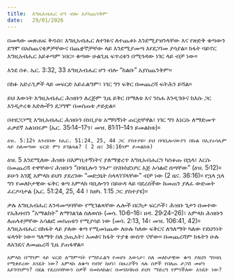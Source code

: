 ```yaml
---
title:  እግዚአብሔር ሆን ብሎ አያስጨንቅም
date:   29/01/2026
---
```


በመላው መጽሐፍ ቅዱስ፣ እግዚአብሔር ለተገፉና ለተጨቆኑ እንደሚያዝንላቸው እና የጽድቅ ቁጣውን ደግሞ በአስጨናቂዎቻቸውና በጨቋኞቻቸው ላይ እንደሚያመጣ እየደጋገመ ያሳያል። ክፋት ባይኖር እግዚአብሔር አይቆጣም ነበር። ቁጣው ሁልጊዜ ፍጥረቱን በሚጎዳው ነገር ላይ ብቻ ነው።

እንደ ሰቆ. ኤር. 3:32, 33 እግዚአብሔር ሆን ብሎ “ከልቡ” አያስጨንቅም።

በክፉ አድራጊዎች ላይ መፍርድ አይፈልግም፣ ነገር ግን ፍቅር በመጨረሻ ፍትሕን ይሻል።

ይህ እውነት እግዚአብሔር ሕዝቡን ለረጅም ጊዜ ይቅር በማለቱ እና ንስሐ እንዲገቡና ከእሱ ጋር እንዲታረቁ እድሎችን ደጋግሞ በመስጠቱ ታይቷል።

በተደጋጋሚ እግዚአብሔር ሕዝቡን በነቢያቱ አማካኝነት ጠርቷቸዋል፣ ነገር ግን እነርሱ ለማድመጥ ፈቃደኛ አልነበሩም (ኤር. 35፡14–17ን፣ መዝ. 81፡11–14ን ይመልከቱ)።

`ዕዝ. 5:12ን አንብበው ከኤር. 51:24, 25, 44 ጋር ያስተያዩ። ይህ በባቢሎናውያን በኩል በኢየሩሳሌም ላይ ስለመጣው ፍርድ ምን ይገልጻል? ( 2 ዜና 36:16ንም ይመልከቱ)`

ዕዝ. 5 እንደሚለው ሕዝቡ በእምቢተኝነትና ያለማቋረጥ እግዚአብሔርን ካስቆጡ በኋላ፣ እርሱ በመጨረሻ ተዋቸውና ሕዝቡን “በባቢሎን ንጉሥ በናቡከደነፆር እጅ አሳልፎ ሰጣቸው” (ዕዝ. 5፡12)። ይሁን እንጂ አምላክ ይህን ያደረገው “መድኃኒት ስላላገኘላቸው” ብቻ ነው (2 ዜና. 36:16)። የኋላ ኋላ ግን የመለኮታዊው ፍቅር ቁጣ አምላክ ባቢሎንን በይሁዳ ላይ ባደረሰችው ከመጠን ያለፈ ውድመት ፈርዶባታል (ኤር. 51:24, 25, 44 ፤ ከዘካ. 1:15 ጋር ያስተያዩ)።

ቃሉ እግዚአብሔር እንዳመጣባቸው የሚገልጻቸው ሌሎች በርካታ ፍርዶች፣ ሕዝቡ ጌታን በመተው የአሕዛብን “አማልክት” ለማገልገል ስለወሰኑ (መሳ. 10፡6–16፣ ዘዳ. 29፡24–26)፣ አምላክ ሕዝቡን ለጠላቶቻቸው አሳልፎ መስጠቱን የሚያሳይ ነው (መሳ. 2:13, 14፣ መዝ. 106:41, 42)። እግዚአብሔር በክፋት ላይ ያለው ቁጣ የሚመነጨው ለሁሉ ካለው ፍቅርና ለዓለማት ካለው የደህንነት ፍላጎት ነው። ዓለማት ስለ ኃጢአት፣ አመፅና ክፋት ጥያቄ ውስጥ ናቸው። በመጨረሻም ክፋትን ሁሉ ለአንዴና ለመጨረሻ ጊዜ ያጠፋዋል።

`አምላክ በማንም ላይ ፍርድ ለማምጣት የማይፈልግ የመሆኑ እውነታ፣ ስለ መለኮታዊው ቁጣ ያለህን ግንዛቤ የሚቀይረው እንዴት ነው? አምላክ ለቁጣ የዘገየ ከሆነ፣ በዙሪያችን ላሉ ሰዎች የበለጠ ታጋሽ መሆን አይገባንምን? በደል የደረሰባቸውን ሰዎች በመከላከልና በመንከባከብ ይህን ማድረግ የምንችለው እንዴት ነው?`